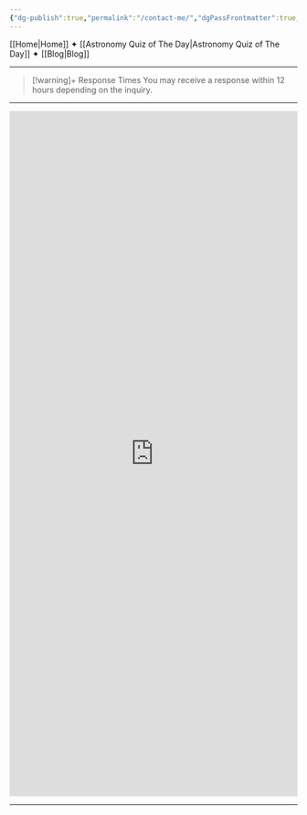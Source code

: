 ```yaml
---
{"dg-publish":true,"permalink":"/contact-me/","dgPassFrontmatter":true,"noteIcon":"","created":"","updated":""}
---
```



[[Home\|Home]] ✦ [[Astronomy Quiz of The Day\|Astronomy Quiz of The Day]] ✦ [[Blog\|Blog]]

-----

> [!warning]+ Response Times
> You may receive a response within 12 hours depending on the inquiry.

-----


<iframe style="border:none;width:100%;" height="1200px" src="https://opnform.com/forms/contact-form-l0iapk"></iframe>

-----

